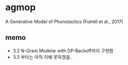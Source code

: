 # agmop
A Generative Model of Phonotactics (Futrell et al., 2017)

## memo
- 3.2 N-Gram Modelw with DP-Backoff까지 구현함
- 3.3 부터는 아직 이해 못하겠음..

